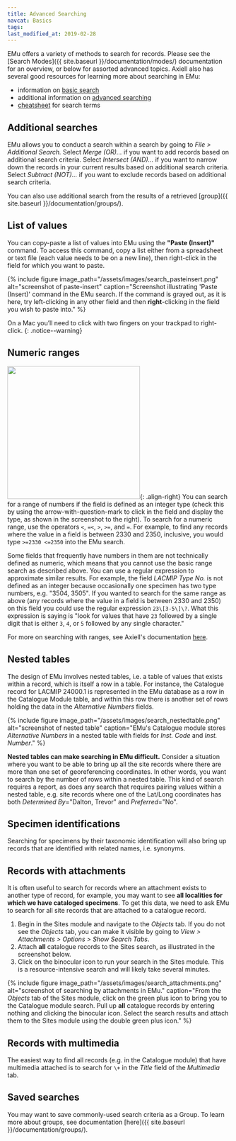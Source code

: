 ```yaml
---
title: Advanced Searching
navcat: Basics
tags:
last_modified_at: 2019-02-28
---
```

EMu offers a variety of methods to search for records. Please see the [Search Modes]({{ site.baseurl }}/documentation/modes/) documentation for an overview, or below for assorted advanced topics. Axiell also has several good resources for learning more about searching in EMu:
- information on [basic search](http://help.emu.axiell.com/latest/en/Topics/Common/How%20to%20search.htm)
- additional information on [advanced searching](http://help.emu.axiell.com/latest/en/Topics/Common/Search%20-%20section.htm)
- [cheatsheet](http://help.emu.axiell.com/latest/en/Resources/Downloads/Unicode/EMu_Unicode_Cheatsheet_IE_20170602.pdf) for search terms

## Additional searches

EMu allows you to conduct a search within a search by going to *File > Additional Search.* Select *Merge (OR)...* if you want to add records based on additional search criteria. Select *Intersect (AND)...* if you want to narrow down the records in your current results based on additional search criteria. Select *Subtract (NOT)...* if you want to exclude records based on additional search criteria.

You can also use additional search from the results of a retrieved [group]({{ site.baseurl }}/documentation/groups/).

## List of values

You can copy-paste a list of values into EMu using the **"Paste (Insert)"** command. To access this command, copy a list either from a spreadsheet or text file (each value needs to be on a new line), then right-click in the field for which you want to paste.

{% include figure image_path="/assets/images/search_pasteinsert.png" alt="screenshot of paste-insert" caption="Screenshot illustrating 'Paste (Insert)' command in the EMu search. If the command is grayed out, as it is here, try left-clicking in any other field and then **right**-clicking in the field you wish to paste into." %}

On a Mac you’ll need to click with two fingers on your trackpad to right-click.
{: .notice--warning}

## Numeric ranges

<img src="{{ site.baseurl }}/assets/images/search_fieldtype.png" alt="" width="300"/>{: .align-right}
You can search for a range of numbers if the field is defined as an integer type (check this by using the arrow-with-question-mark to click in the field and display the type, as shown in the screenshot to the right). To search for a numeric range, use the operators `<`, `=<`, `>`, `>=`, and `=`. For example, to find any records where the value in a field is between 2330 and 2350, inclusive, you would type `>=2330 <=2350` into the EMu search.

Some fields that frequently have numbers in them are not technically defined as numeric, which means that you cannot use the basic range search as described above. You can use a regular expression to approximate similar results. For example, the field *LACMIP Type No.* is not defined as an integer because occasionally one specimen has two type numbers, e.g. "3504, 3505". If you wanted to search for the same range as above (any records where the value in a field is between 2330 and 2350) on this field you could use the regular expression `23\[3-5\]\?`. What this expression is saying is "look for values that have `23` followed by a single digit that is either `3`, `4`, or `5` followed by any single character."

For more on searching with ranges, see Axiell's documentation [here](http://help.emu.axiell.com/latest/en/Topics/Common/Types%20of%20search.htm).

## Nested tables

The design of EMu involves nested tables, i.e. a table of values that exists within a record, which is itself a row in a table. For instance, the Catalogue record for LACMIP 24000.1 is represented in the EMu database as a row in the Catalogue Module table, and within this row there is another set of rows holding the data in the *Alternative Numbers* fields.

{% include figure image_path="/assets/images/search_nestedtable.png" alt="screenshot of nested table" caption="EMu's Catalogue module stores *Alternative Numbers* in a nested table with fields for *Inst. Code* and *Inst. Number*." %}

**Nested tables can make searching in EMu  difficult.** Consider a situation where you want to be able to bring up all the site records where there are more than one set of georeferencing coordinates. In other words, you want to search by the number of rows within a nested table. This kind of search requires a report, as does any search that requires pairing values within a nested table, e.g. site records where one of the Lat/Long coordinates has both *Determined By*="Dalton, Trevor" and *Preferred*="No".

## Specimen identifications

Searching for specimens by their taxonomic identification will also bring up records that are identified with related names, i.e. synonyms.

## Records with attachments

It is often useful to search for records where an attachment exists to another type of record, for example, you may want to see **all localities for which we have cataloged specimens**. To get this data, we need to ask EMu to search for all site records that are attached to a catalogue record.

1. Begin in the Sites module and navigate to the *Objects* tab. If you do not see the *Objects* tab, you can make it visible by going to *View > Attachments > Options > Show Search Tabs*.
1. Attach **all** catalogue records to the Sites search, as illustrated in the screenshot below.
1. Click on the binocular icon to run your search in the Sites module. This is a resource-intensive search and will likely take several minutes.

{% include figure image_path="/assets/images/search_attachments.png" alt="screenshot of searching by attachments in EMu." caption="From the *Objects* tab of the Sites module, click on the green plus icon to bring you to the Catalogue module search. Pull up **all** catalogue records by entering nothing and clicking the binocular icon. Select the search results and attach them to the Sites module using the double green plus icon." %}

## Records with multimedia

The easiest way to find all records (e.g. in the Catalogue module) that have multimedia attached is to search for `\+` in the *Title* field of the *Multimedia* tab.

## Saved searches

You may want to save commonly-used search criteria as a Group. To learn more about groups, see documentation [here]({{ site.baseurl }}/documentation/groups/).
